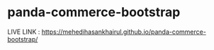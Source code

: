 # panda-commerce-bootstrap
LIVE LINK : https://mehedihasankhairul.github.io/panda-commerce-bootstrap/
